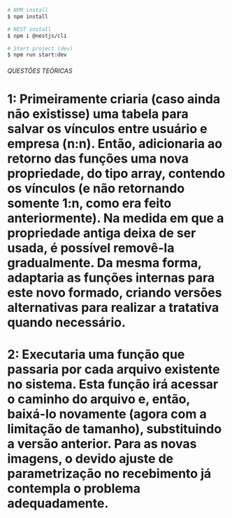 ```bash
# NPM install
$ npm install

# NEST install
$ npm i @nestjs/cli

# Start project (dev)
$ npm run start:dev
```

###### QUESTÕES TEÓRICAS ######
# 1: Primeiramente criaria (caso ainda não existisse) uma tabela para salvar os vínculos entre usuário e empresa (n:n). Então, adicionaria ao retorno das funções uma nova propriedade, do tipo array, contendo os vínculos (e não retornando somente 1:n, como era feito anteriormente). Na medida em que a propriedade antiga deixa de ser usada, é possível removê-la gradualmente. Da mesma forma, adaptaria as funções internas para este novo formado, criando versões alternativas para realizar a tratativa quando necessário.
# 2: Executaria uma função que passaria por cada arquivo existente no sistema. Esta função irá acessar o caminho do arquivo e, então, baixá-lo novamente (agora com a limitação de tamanho), substituindo a versão anterior. Para as novas imagens, o devido ajuste de parametrização no recebimento já contempla o problema adequadamente.